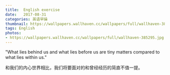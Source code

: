 ```yaml
---
title:  English exercise
date:   2017-08-31
categories: 英语早操
thumbnail: https://wallpapers.wallhaven.cc/wallpapers/full/wallhaven-385295.jpg
tags: English
photos:
- https://wallpapers.wallhaven.cc/wallpapers/full/wallhaven-385295.jpg
---
```


"What lies behind us and what lies before us are tiny matters compared to what lies within us."
<p>和我们的内心世界相比，我们将要面对的和曾经经历的简直不值一提。</p>
